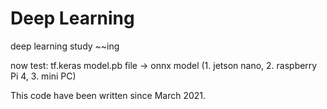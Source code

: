 # Deep Learning
deep learning study ~~ing

now test: tf.keras model.pb file -> onnx model (1. jetson nano, 2. raspberry Pi 4, 3. mini PC)

This code have been written since March 2021.
